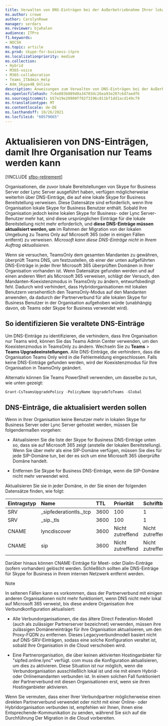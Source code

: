 ```yaml
---
title: Verwalten von DNS-Einträgen bei der Außerbetriebnahme Ihrer lokalen Umgebung
ms.author: crowe
author: CarolynRowe
manager: serdars
ms.reviewer: bjwhalen
audience: ITPro
f1.keywords:
- NOCSH
ms.topic: article
ms.prod: skype-for-business-itpro
ms.localizationpriority: medium
ms.collection:
- Hybrid
- M365-voice
- M365-collaboration
- Teams_ITAdmin_Help
- Adm_Skype4B_Online
description: Anweisungen zum Verwalten von DNS-Einträgen bei der Außerbetriebnahme Ihrer lokalen Skype for Business Umgebung.
ms.openlocfilehash: 7c6e803b089d8a34703dc26ea93e207c6d7aedf6
ms.sourcegitcommit: b57e19e20900ff02f3196c811bf1dd1acd149c79
ms.translationtype: MT
ms.contentlocale: de-DE
ms.lasthandoff: 10/26/2021
ms.locfileid: "60579665"
---
```

# <a name="update-dns-entries-to-enable-your-organization-to-be-all-teams-only"></a>Aktualisieren von DNS-Einträgen, damit Ihre Organisation nur Teams werden kann

[!INCLUDE [sfbo-retirement](../../Hub/includes/sfbo-retirement.md)]

Organisationen, die zuvor lokale Bereitstellungen von Skype for Business Server oder Lync Server ausgeführt haben, verfügen möglicherweise weiterhin über DNS-Einträge, die auf eine lokale Skype for Business Bereitstellung verweisen. Diese Datensätze sind erforderlich, wenn Ihre Organisation lokale Skype for Business Benutzer enthält. Sobald Ihre Organisation jedoch keine lokalen Skype for Business- oder Lync Server-Benutzer mehr hat, sind diese ursprünglichen Einträge für die lokale Bereitstellung nicht mehr erforderlich, und **diese DNS-Einträge müssen aktualisiert werden, um** im Rahmen der Migration von der lokalen Umgebung zu Teams Only auf Microsoft 365 (oder in einigen Fällen entfernt) zu verweisen. *Microsoft kann diese DNS-Einträge nicht in Ihrem Auftrag aktualisieren.*

Wenn sie versuchen, TeamsOnly dem gesamten Mandanten zu gewähren, überprüft Teams DNS, um festzustellen, ob einer der unten aufgeführten DNS-Einträge in jeder Ihrer Microsoft 365 überprüften Domänen in Ihrer Organisation vorhanden ist. Wenn Datensätze gefunden werden und auf einen anderen Wert als Microsoft 365 verweisen, schlägt der Versuch, den Mandanten-Koexistenzmodus in TeamsOnly zu ändern, entwurfsbedingt fehl. Dadurch wird verhindert, dass Hybridorganisationen mit lokalen Benutzern versehentlich den TeamsOnly-Modus auf den Mandanten anwenden, da dadurch der Partnerverbund für alle lokalen Skype for Business Benutzer in der Organisation aufgehoben würde (unabhängig davon, ob Teams oder Skype for Business verwendet wird).


## <a name="how-to-identify-stale-dns-records"></a>So identifizieren Sie veraltete DNS-Einträge

Um DNS-Einträge zu identifizieren, die verhindern, dass Ihre Organisation nur Teams wird, können Sie das Teams Admin Center verwenden, um den Koexistenzmodus in TeamsOnly zu ändern. Wechseln Sie zu **Teams**  >  **Teams Upgradeeinstellungen.** Alle DNS-Einträge, die verhindern, dass die Organisation Teams Only wird in die Fehlermeldung eingeschlossen.  Falls keine DNS-Einträge gefunden werden, wird der Koexistenzmodus für Ihre Organisation in TeamsOnly geändert.   

Alternativ können Sie Teams PowerShell verwenden, um dasselbe zu tun, wie unten gezeigt:

   ```PowerShell
   Grant-CsTeamsUpgradePolicy -PolicyName UpgradeToTeams -Global
   ```

## <a name="dns-records-to-be-updated"></a>DNS-Einträge, die aktualisiert werden sollen

Wenn in Ihrer Organisation keine Benutzer mehr in lokalen Skype for Business Server oder Lync Server gehostet werden, müssen Sie folgendermaßen vorgehen:

- Aktualisieren Sie die liste der Skype for Business DNS-Einträge unten so, dass sie auf Microsoft 365 zeigt (anstelle der lokalen Bereitstellung). Wenn Sie über mehr als eine SIP-Domäne verfügen, müssen Sie dies für jede SIP-Domäne tun, bei der es sich um eine Microsoft 365 überprüfte Domäne handelt.

- Entfernen Sie Skype for Business DNS-Einträge, wenn die SIP-Domäne nicht mehr verwendet wird. 

Aktualisieren Sie sie in jeder Domäne, in der Sie einen der folgenden Datensätze finden, wie folgt:

| Eintragstyp | Name | TTL | Priorität | Schriftbreite | Port | Wert |
| :-----| :-----| :---- | :-----| :-----| :-----| :-----|
| SRV | _sipfederationtls._tcp |    3600 |  100 | 1 | 5061  | sipfed.online.lync.com |
| SRV | _sip._tls | 3600     | 100 |    1   | 443   | sipdir.online.lync.com |
| CNAME | lyncdiscover |    3600 |  Nicht zutreffend |   Nicht zutreffend |   Nicht zutreffend |   webdir.online.lync.com |
| CNAME |   sip | 3600 |    Nicht zutreffend |   Nicht zutreffend  | Nicht zutreffend |    sipdir.online.lync.com |
|||||||

Darüber hinaus können CNAME-Einträge für Meet- oder Dialin-Einträge (sofern vorhanden) gelöscht werden. Schließlich sollten alle DNS-Einträge für Skype for Business in Ihrem internen Netzwerk entfernt werden.

> [!Note] 
> In seltenen Fällen kann es vorkommen, dass der Partnerverbund mit einigen anderen Organisationen nicht mehr funktioniert, wenn DNS nicht mehr lokal auf Microsoft 365 verweist, bis diese andere Organisation ihre Verbundkonfiguration aktualisiert:
>
> - Alle Verbundorganisationen, die das ältere Direct Federation-Modell (auch als zulässiger Partnerserver bezeichnet) verwenden, müssen ihre zulässigen Domäneneinträge für ihre Organisation aktualisieren, um den Proxy-FQDN zu entfernen. Dieses Legacyverbundmodell basiert nicht auf DNS-SRV-Einträgen, sodass eine solche Konfiguration veraltet ist, sobald Ihre Organisation in die Cloud verschoben wird.
> 
> - Eine Partnerorganisation, die über keinen aktivierten Hostinganbieter für "sipfed.online.lync" verfügt. <span> com muss die Konfiguration aktualisieren, um dies zu aktivieren. Diese Situation ist nur möglich, wenn die Verbundorganisation ausschließlich lokal ist und nie mit einem Hybrid- oder Onlinemandanten verbunden ist. In einem solchen Fall funktioniert der Partnerverbund mit diesen Organisationen erst, wenn sie ihren Hostinganbieter aktivieren.
>
> Wenn Sie vermuten, dass einer Ihrer Verbundpartner möglicherweise einen direkten Partnerverbund verwendet oder nicht mit einer Online- oder Hybridorganisation verbunden ist, empfehlen wir Ihnen, ihnen eine Entsprechende-Kommunikation zu senden, während Sie sich auf die Durchführung Der Migration in die Cloud vorbereiten.
  




